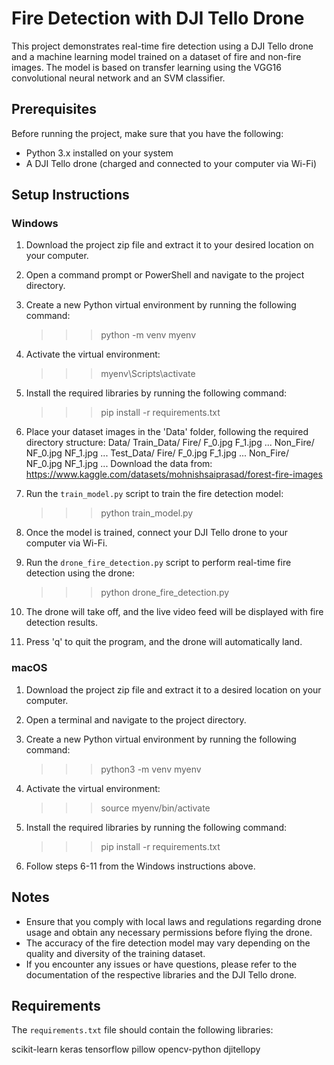 # Fire Detection with DJI Tello Drone

This project demonstrates real-time fire detection using a DJI Tello drone and a machine learning model trained on a dataset of fire and non-fire images. The model is based on transfer learning using the VGG16 convolutional neural network and an SVM classifier.

## Prerequisites

Before running the project, make sure that you have the following:

- Python 3.x installed on your system
- A DJI Tello drone (charged and connected to your computer via Wi-Fi)

## Setup Instructions

### Windows

1. Download the project zip file and extract it to your desired location on your computer.

2. Open a command prompt or PowerShell and navigate to the project directory.

3. Create a new Python virtual environment by running the following command:
   >>> python -m venv myenv

4. Activate the virtual environment:
   >>> myenv\Scripts\activate

5. Install the required libraries by running the following command:
   >>> pip install -r requirements.txt

6. Place your dataset images in the 'Data' folder, following the required directory structure:
   Data/
     Train_Data/
       Fire/
         F_0.jpg
         F_1.jpg
         ...
       Non_Fire/
         NF_0.jpg
         NF_1.jpg
         ...
     Test_Data/
       Fire/
         F_0.jpg
         F_1.jpg
         ...
       Non_Fire/
         NF_0.jpg
         NF_1.jpg
         ...
Download the data from:
https://www.kaggle.com/datasets/mohnishsaiprasad/forest-fire-images

7. Run the `train_model.py` script to train the fire detection model:
   >>> python train_model.py

8. Once the model is trained, connect your DJI Tello drone to your computer via Wi-Fi.

9. Run the `drone_fire_detection.py` script to perform real-time fire detection using the drone:
   >>> python drone_fire_detection.py

10. The drone will take off, and the live video feed will be displayed with fire detection results.

11. Press 'q' to quit the program, and the drone will automatically land.

### macOS

1. Download the project zip file and extract it to a desired location on your computer.

2. Open a terminal and navigate to the project directory.

3. Create a new Python virtual environment by running the following command:
   >>> python3 -m venv myenv

4. Activate the virtual environment:
   >>> source myenv/bin/activate

5. Install the required libraries by running the following command:
   >>> pip install -r requirements.txt

6. Follow steps 6-11 from the Windows instructions above.

## Notes

- Ensure that you comply with local laws and regulations regarding drone usage and obtain any necessary permissions before flying the drone.
- The accuracy of the fire detection model may vary depending on the quality and diversity of the training dataset.
- If you encounter any issues or have questions, please refer to the documentation of the respective libraries and the DJI Tello drone.

## Requirements

The `requirements.txt` file should contain the following libraries:

scikit-learn
keras
tensorflow
pillow
opencv-python
djitellopy
